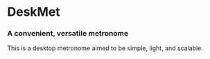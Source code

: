 <h1>DeskMet</h1>
<h3>A convenient, versatile metronome</h3>

<p>This is a desktop metronome aimed to be simple, light, and scalable.</p>

